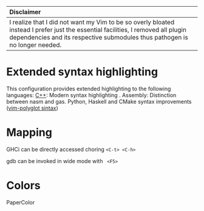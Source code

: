 | Disclaimer          |
|:---------------------------|
| I realize that I did not want my Vim to be so overly bloated instead I prefer just the essential facilities, I removed all plugin dependencies and its respective submodules thus pathogen is no longer needed. |

# Extended syntax highlighting
This configuration provides extended highlighting to the following languages:
[C++](https://github.com/bfrg/vim-cpp-modern):  Modern syntax highlighting .
Assembly: Distinction between nasm and gas.
Python, Haskell and CMake syntax improvements ([vim-polyglot sintax](https://github.com/sheerun/vim-polyglot))

# Mapping
GHCi can be directly accessed choring `<C-t> <C-h> `

gdb can be invoked in wide mode with ` <F5>`

# Colors
PaperColor
